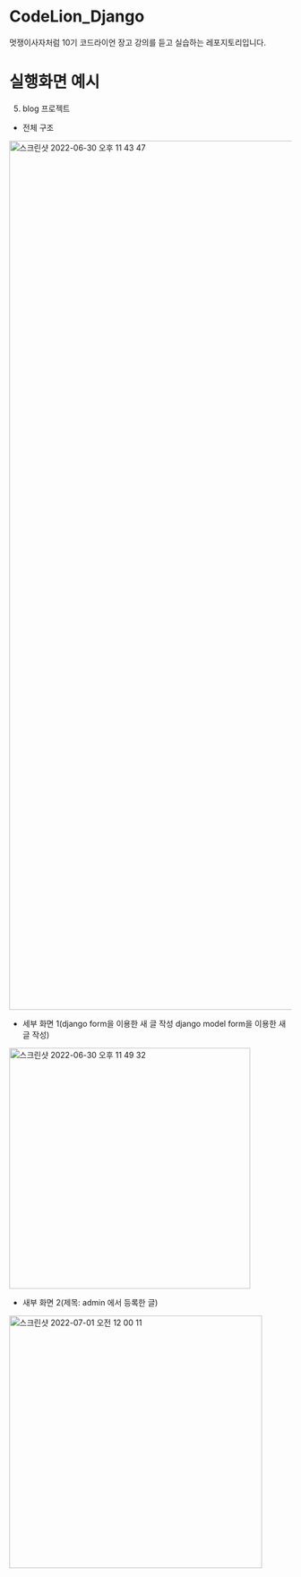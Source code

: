 # CodeLion_Django
멋쟁이사자처럼 10기 코드라이언 장고 강의를 듣고 실습하는 레포지토리입니다.


# 실행화면 예시
5. blog 프로젝트
- 전체 구조
<img width="1552" alt="스크린샷 2022-06-30 오후 11 43 47" src="https://user-images.githubusercontent.com/71822139/176707498-8ebf9334-7921-4b17-9014-1c7292b25cdf.png">

  - 세부 화면 1(django form을 이용한 새 글 작성 django model form을 이용한 새 글 작성)
  <img width="430" alt="스크린샷 2022-06-30 오후 11 49 32" src="https://user-images.githubusercontent.com/71822139/176708056-34747776-0acf-4ede-ad89-eeb7783caec4.png">

  - 새부 화면 2(제목: admin 에서 등록한 글)
  <img width="451" alt="스크린샷 2022-07-01 오전 12 00 11" src="https://user-images.githubusercontent.com/71822139/176710493-b9975a55-90b5-4e62-a21f-790e4324166f.png">
